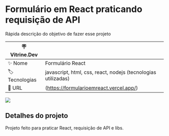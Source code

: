 # Formulário em React praticando requisição  de API 

Rápida descrição do objetivo de fazer esse projeto

| :placard: Vitrine.Dev |     |
| -------------  | --- |
| :sparkles: Nome        | Formulário React
| :label: Tecnologias | javascript, html, css, react, nodejs (tecnologias utilizadas)
| :rocket: URL         | (https://formularioemreact.vercel.app/)

<!-- Inserir imagem com a #vitrinedev ao final do link -->
![](https://drive.google.com/file/d/1bAep_yQGcdbVVJGl9EFOKTHLtkErCCfF/view?usp=sharing#vitrinedev)

## Detalhes do projeto

Projeto feito para praticar React, requisição de API e libs.
